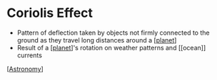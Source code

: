 # Coriolis Effect

- Pattern of deflection taken by objects not firmly connected to the ground as they travel long distances around a [[planet]]
- Result of a [[planet]]'s rotation on weather patterns and [[ocean]] currents

[[Astronomy]]

[//begin]: # "Autogenerated link references for markdown compatibility"
[planet]: planet "Planet"
[planet]: planet "Planet"
[Astronomy]: astronomy "Astronomy"
[//end]: # "Autogenerated link references"